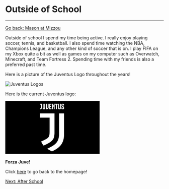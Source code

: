 # Outside of School
---
[Go back: Mason at Mizzou](MasonatMizzou.md)

Outside of school I spend my time being active. I really enjoy playing soccer, tennis, and basketball. I also spend time watching the NBA, Champions League, and any other kind of soccer that is on. I play FIFA on my Xbox quite a bit as well as games on my computer such as Overwatch, Minecraft, and Team Fortress 2. Spending time with my friends is also a preferred past time.

Here is a picture of the Juventus Logo throughout the years!

![Juventus Logos](https://www.underconsideration.com/brandnew/archives/juventus_logo_evolution.png)

Here is the current Juventus logo:

![Current Juventus Logo](download.png)

**Forza Juve!**

Click [here](README.md) to go back to the homepage!

[Next: After School](AfterSchool.md)
